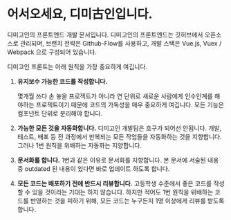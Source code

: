 # 어서오세요, 디미古인입니다.

디미고인의 프론트엔드 개발 문서입니다. 디미고인의 프론트엔드는 깃허브에서 오픈소스로 관리되며, 브랜치 전략은 Github-Flow를 사용하고, 개발 스택은 Vue.js, Vuex / Webpack 으로 구성되어 있습니다.

디미고인 프론트는 아래 원칙을 가장 중요하게 여깁니다.

1. **유지보수 가능한 코드를 작성합니다.**

   몇개월 쓰다 손 놓을 프로젝트가 아니라 연 단위로 새로운 사람에게 인수인계를 해야하는 프로젝트이기 때문에 코드의 가독성을 매우 중요하게 여깁니다. 모든 기능은 컴포넌트 단위로 분리해야 합니다.

2. **가능한 모든 것을 자동화합니다.** 디미고인 개발팀은 호구가 되어선 안됩니다. 개발, 테스트, 배포 등 전 과정에서 반복되는 모든 작업들을 자동화하는 것을 지향합니다. 그러나 1번 원칙을 위배하는 자동화는 지양합니다.
3. **문서화를 합니다.** 1번과 같은 이유로 문서화를 지향합니다. 본 문서에 서술된 내용 중 outdated 된 내용이 있다면 바로 업데이트 하도록 합니다.
4. **모든 코드는 배포하기 전에 반드시 리뷰합니다.** 고등학생 수준에서 좋은 코드를 작성할 수 있을 것이라는 기대는 하지 않습니다. 하지만 적어도 1번 원칙을 위배하는 코드를 반영하는 것을 피하기 위해, 모든 코드는 누구든지 1명 이상에게 리뷰를 받도록 합니다.



